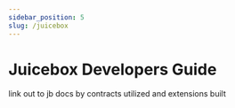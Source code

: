```yaml
---
sidebar_position: 5
slug: /juicebox
---
```


# Juicebox Developers Guide

link out to jb docs by contracts utilized and extensions built
